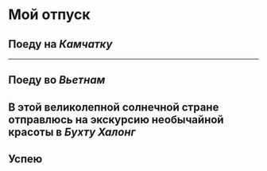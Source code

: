 # Мой отпуск

## Поеду на *Камчатку*

---
## Поеду **во _Вьетнам_**
В этой великолепной солнечной стране отправлюсь на экскурсию необычайной красоты в **_Бухту Халонг_**
---
## Успею